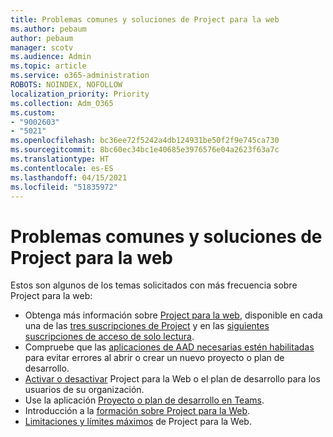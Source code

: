 ```yaml
---
title: Problemas comunes y soluciones de Project para la web
ms.author: pebaum
author: pebaum
manager: scotv
ms.audience: Admin
ms.topic: article
ms.service: o365-administration
ROBOTS: NOINDEX, NOFOLLOW
localization_priority: Priority
ms.collection: Adm_O365
ms.custom:
- "9002603"
- "5021"
ms.openlocfilehash: bc36ee72f5242a4db124931be50f2f9e745ca730
ms.sourcegitcommit: 8bc60ec34bc1e40685e3976576e04a2623f63a7c
ms.translationtype: HT
ms.contentlocale: es-ES
ms.lasthandoff: 04/15/2021
ms.locfileid: "51835972"
---
```

# <a name="project-for-the-web-common-issues-and-resolutions"></a>Problemas comunes y soluciones de Project para la web

Estos son algunos de los temas solicitados con más frecuencia sobre Project para la web:

- Obtenga más información sobre [Project para la web](https://support.microsoft.com/office/what-is-project-for-the-web-c19b2421-3c9d-4037-97c6-f66b6e1d2eb5), disponible en cada una de las [tres suscripciones de Project](https://products.office.com/project/compare-microsoft-project-management-software) y en las [siguientes suscripciones de acceso de solo lectura](https://docs.microsoft.com/project-for-the-web/office-365-user-view-access-to-project-and-roadmap).
- Compruebe que las [aplicaciones de AAD necesarias estén habilitadas](https://techcommunity.microsoft.com/t5/project-support-blog/roadmap-have-you-disabled-some-necessary-services/ba-p/815067) para evitar errores al abrir o crear un nuevo proyecto o plan de desarrollo.
- [Activar o desactivar](https://docs.microsoft.com/project-for-the-web/turn-project-for-the-web-off) Project para la Web o el plan de desarrollo para los usuarios de su organización.
- Use la aplicación [Proyecto o plan de desarrollo en Teams](https://support.microsoft.com/office/2dc584e6-2f6c-4e2d-9008-0b3f6845eb52).
- Introducción a la [formación sobre Project para la Web](https://support.office.com/article/50bf3e29-0f0d-4b7a-9d2c-7c78389b67ad).
- [Limitaciones y límites máximos](https://docs.microsoft.com/project-for-the-web/project-for-the-web-limits-and-boundaries) de Project para la Web.
